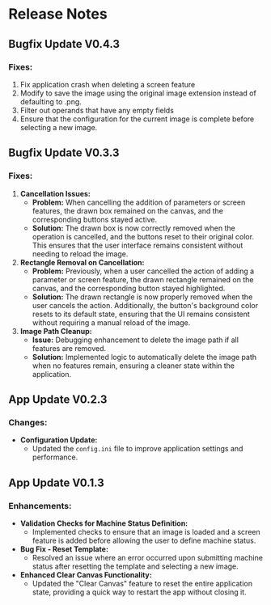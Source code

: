 # Release Notes
## Bugfix Update V0.4.3
### Fixes:
1. Fix application crash when deleting a screen feature
2. Modify to save the image using the original image extension instead of defaulting to .png.
3. Filter out operands that have any empty fields
4. Ensure that the configuration for the current image is complete before selecting a new image.

## Bugfix Update V0.3.3

### Fixes:

1. **Cancellation Issues:**
   - **Problem:** When cancelling the addition of parameters or screen features, the drawn box remained on the canvas, and the corresponding buttons stayed active.
   - **Solution:** The drawn box is now correctly removed when the operation is cancelled, and the buttons reset to their original color. This ensures that the user interface remains consistent without needing to reload the image.
2. **Rectangle Removal on Cancellation:**
   - **Problem:** Previously, when a user cancelled the action of adding a parameter or screen feature, the drawn rectangle remained on the canvas, and the corresponding button stayed highlighted.
   - **Solution:** The drawn rectangle is now properly removed when the user cancels the action. Additionally, the button's background color resets to its default state, ensuring that the UI remains consistent without requiring a manual reload of the image.
3. **Image Path Cleanup:**
   - **Issue:** Debugging enhancement to delete the image path if all features are removed.
   - **Solution:** Implemented logic to automatically delete the image path when no features remain, ensuring a cleaner state within the application.

## App Update V0.2.3

### Changes:

- **Configuration Update:**
  - Updated the `config.ini` file to improve application settings and performance.

## App Update V0.1.3

### Enhancements:

- **Validation Checks for Machine Status Definition:**
  - Implemented checks to ensure that an image is loaded and a screen feature is added before allowing the user to define machine status.
- **Bug Fix - Reset Template:**
  - Resolved an issue where an error occurred upon submitting machine status after resetting the template and selecting a new image.
- **Enhanced Clear Canvas Functionality:**
  - Updated the "Clear Canvas" feature to reset the entire application state, providing a quick way to restart the app without closing it.